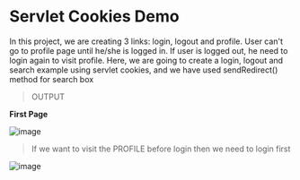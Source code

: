 # Servlet Cookies Demo
In this project, we are creating 3 links: login, logout and profile. User can't go to profile page until he/she is logged in. If user is logged out, he need to login again to visit profile. Here, we are going to create a login, logout  and  search example using servlet cookies, and we have used sendRedirect() method for search box

>OUTPUT 

**First Page**

![image](https://user-images.githubusercontent.com/52199294/61161787-1f5ae600-a523-11e9-8813-6a2919fd07e6.png)

>If we want to visit the PROFILE before login then we need to login first

![image](https://user-images.githubusercontent.com/52199294/61161833-5cbf7380-a523-11e9-9c2b-942fc0fc6619.png)
